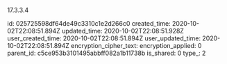 17.3.3.4

id: 025725598df64de49c3310c1e2d266c0
created_time: 2020-10-02T22:08:51.894Z
updated_time: 2020-10-02T22:08:51.928Z
user_created_time: 2020-10-02T22:08:51.894Z
user_updated_time: 2020-10-02T22:08:51.894Z
encryption_cipher_text: 
encryption_applied: 0
parent_id: c5ce953b3101495abbff082a1b11738b
is_shared: 0
type_: 2